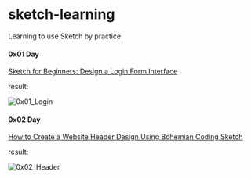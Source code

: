 # sketch-learning

Learning to use Sketch by practice.


#### 0x01 Day

[Sketch for Beginners: Design a Login Form Interface](http://webdesign.tutsplus.com/tutorials/sketch-for-beginners-design-a-login-form-interface--cms-21534)

result:

![0x01_Login](http://7u2m4t.com1.z0.glb.clouddn.com/ui-login.png)


#### 0x02 Day

[How to Create a Website Header Design Using Bohemian Coding Sketch](http://medialoot.com/blog/how-to-create-a-website-header-design-using-bohemian-coding-sketch/)

result:

![0x02_Header](http://7u2m4t.com1.z0.glb.clouddn.com/header.png)